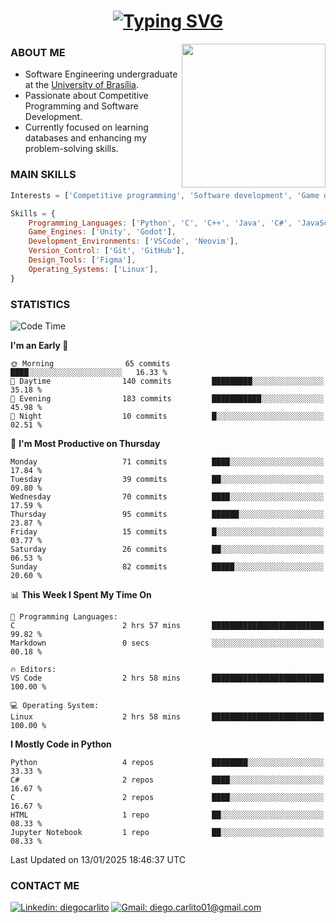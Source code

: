 <h1 align="center">
  <a href="https://git.io/typing-svg"><img src="https://readme-typing-svg.herokuapp.com?font=Special+Elite&size=35&duration=4000&pause=1000&color=20C20E&center=true&vCenter=true&width=500&height=70&lines=Hi%2C+I'm+Diego." alt="Typing SVG" /></a>
</h1>

<img align='right' src="https://media.giphy.com/media/VLzbEtlbwJUFljcRbf/giphy.gif?cid=790b7611db1hpcyxpht9vb2qapag4g251jevgml0ve3z438o&ep=v1_gifs_search&rid=giphy.gif&ct=g" width="230">

### ABOUT ME

- Software Engineering undergraduate at the [University of Brasília](http://www.unb.br).
- Passionate about Competitive Programming and Software Development.
- Currently focused on learning databases and enhancing my problem-solving skills.

### MAIN SKILLS

```javascript
Interests = ['Competitive programming', 'Software development', 'Game development', 'Artificial intelligence']

Skills = {
    Programming_Languages: ['Python', 'C', 'C++', 'Java', 'C#', 'JavaScript', 'HTML', 'CSS', 'Assembly (RISC-V)'],
    Game_Engines: ['Unity', 'Godot'],
    Development_Environments: ['VSCode', 'Neovim'],
    Version_Control: ['Git', 'GitHub'],
    Design_Tools: ['Figma'],
    Operating_Systems: ['Linux'],
}
```

### STATISTICS

<!--START_SECTION:waka-->
![Code Time](http://img.shields.io/badge/Code%20Time-24%20hrs%209%20mins-blue)

**I'm an Early 🐤** 

```text
🌞 Morning                65 commits          ████░░░░░░░░░░░░░░░░░░░░░   16.33 % 
🌆 Daytime                140 commits         █████████░░░░░░░░░░░░░░░░   35.18 % 
🌃 Evening                183 commits         ███████████░░░░░░░░░░░░░░   45.98 % 
🌙 Night                  10 commits          █░░░░░░░░░░░░░░░░░░░░░░░░   02.51 % 
```
📅 **I'm Most Productive on Thursday** 

```text
Monday                   71 commits          ████░░░░░░░░░░░░░░░░░░░░░   17.84 % 
Tuesday                  39 commits          ██░░░░░░░░░░░░░░░░░░░░░░░   09.80 % 
Wednesday                70 commits          ████░░░░░░░░░░░░░░░░░░░░░   17.59 % 
Thursday                 95 commits          ██████░░░░░░░░░░░░░░░░░░░   23.87 % 
Friday                   15 commits          █░░░░░░░░░░░░░░░░░░░░░░░░   03.77 % 
Saturday                 26 commits          ██░░░░░░░░░░░░░░░░░░░░░░░   06.53 % 
Sunday                   82 commits          █████░░░░░░░░░░░░░░░░░░░░   20.60 % 
```


📊 **This Week I Spent My Time On** 

```text
💬 Programming Languages: 
C                        2 hrs 57 mins       █████████████████████████   99.82 % 
Markdown                 0 secs              ░░░░░░░░░░░░░░░░░░░░░░░░░   00.18 % 

🔥 Editors: 
VS Code                  2 hrs 58 mins       █████████████████████████   100.00 % 

💻 Operating System: 
Linux                    2 hrs 58 mins       █████████████████████████   100.00 % 
```

**I Mostly Code in Python** 

```text
Python                   4 repos             ████████░░░░░░░░░░░░░░░░░   33.33 % 
C#                       2 repos             ████░░░░░░░░░░░░░░░░░░░░░   16.67 % 
C                        2 repos             ████░░░░░░░░░░░░░░░░░░░░░   16.67 % 
HTML                     1 repo              ██░░░░░░░░░░░░░░░░░░░░░░░   08.33 % 
Jupyter Notebook         1 repo              ██░░░░░░░░░░░░░░░░░░░░░░░   08.33 % 
```




 Last Updated on 13/01/2025 18:46:37 UTC
<!--END_SECTION:waka-->
### CONTACT ME

[![Linkedin: diegocarlito](https://img.shields.io/badge/-diegocarlito-blue?style=flat-square&logo=Linkedin&logoColor=white&link=https://www.linkedin.com/in/diegocarlito/)](https://www.linkedin.com/in/diegocarlito/)
[![Gmail: diego.carlito01@gmail.com](https://img.shields.io/badge/-diego.carlito01@gmail.com-c14438?style=flat-square&logo=Gmail&logoColor=white&link=mailto:diego.carlito01@gmail.com)](mailto:diego.carlito01@gmail.com)
